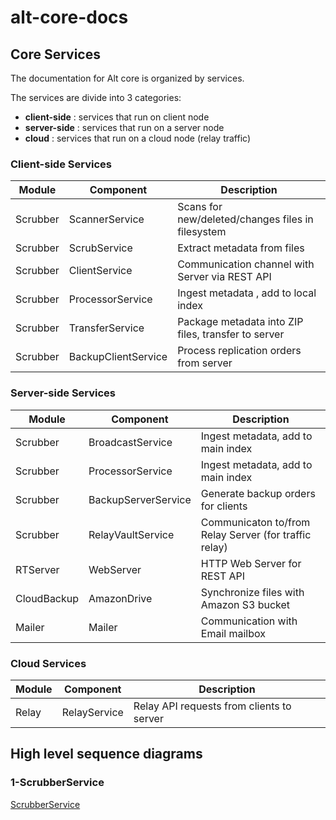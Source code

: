 # alt-core-docs

## Core Services

The documentation for Alt core is organized by services.

The services are divide into 3 categories:

* **client-side** : services that run on client node
* **server-side** : services that run on a server node
* **cloud** : services that run on a cloud node (relay traffic) 

### Client-side Services

Module  | Component           | Description
---------| --------------      | -------------
Scrubber | ScannerService      | Scans for new/deleted/changes files in filesystem
Scrubber | ScrubService        | Extract metadata from files
Scrubber | ClientService       | Communication channel with Server via REST API
Scrubber | ProcessorService    | Ingest metadata , add to local index
Scrubber | TransferService     | Package metadata into ZIP files, transfer to server
Scrubber | BackupClientService | Process replication orders from server

### Server-side Services

Module | Component             | Description
----------- | -----------------   | -------------
Scrubber    | BroadcastService    | Ingest metadata, add to main index
Scrubber    | ProcessorService    | Ingest metadata, add to main index
Scrubber    | BackupServerService | Generate backup orders for clients
Scrubber    | RelayVaultService   | Communicaton to/from Relay Server (for traffic relay)
RTServer    | WebServer           | HTTP Web Server for REST API
CloudBackup | AmazonDrive         | Synchronize files with Amazon S3 bucket
Mailer      | Mailer              | Communication with Email mailbox

### Cloud Services

Module    | Component             | Description
--------- | --------------        | -------------
Relay     | RelayService          | Relay API requests from clients to server

## High level sequence diagrams

### 1-ScrubberService
[ScrubberService](ScrubberService.md)
